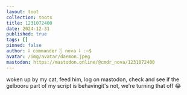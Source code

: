 ```yaml
---
layout: toot
collection: toots
title: 1231072400
date: 2024-12-31
published: true
tags: []
pinned: false
author: ⸸ commander ░ nova ⸸ :~$
avatar: /img/avatar/daemon.jpeg
mastodon: https://mastodon.online/@cmdr_nova/1231072400
---
```


woken up by my cat, feed him, log on mastodon, check and see if the gelbooru part of my script is behavingit's not, we're turning that off 😂
